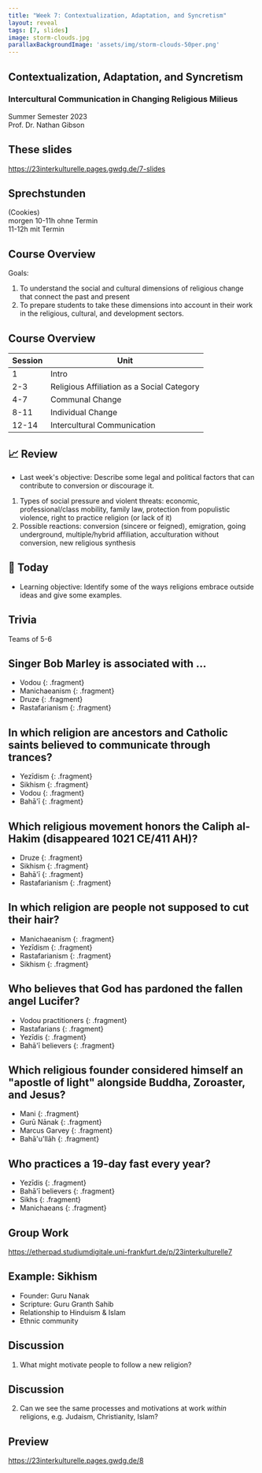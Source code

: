```yaml
---
title: "Week 7: Contextualization, Adaptation, and Syncretism"
layout: reveal
tags: [7, slides]
image: storm-clouds.jpg
parallaxBackgroundImage: 'assets/img/storm-clouds-50per.png'
---
```


## Contextualization, Adaptation, and Syncretism

### Intercultural Communication in Changing Religious Milieus

Summer Semester 2023  
Prof. Dr. Nathan Gibson


<!-- ## Upcoming -->

## These slides

<https://23interkulturelle.pages.gwdg.de/7-slides>

## Sprechstunden

(Cookies)  
morgen 10-11h ohne Termin  
11-12h mit Termin 

## Course Overview

Goals:
1. To understand the social and cultural dimensions of religious change that connect the past and present
2. To prepare students to take these dimensions into account in their work in the religious, cultural, and development sectors.

## Course Overview

| Session | Unit | 
| --- | --- | 
| 1 | Intro |
| 2-3 | Religious Affiliation as a Social Category |
| 4-7 | Communal Change | 
| 8-11 | Individual Change | 
| 12-14 | Intercultural Communication | 

## 📈 Review

- Last week's objective: Describe some legal and political factors that can contribute to conversion or discourage it.

1. Types of social pressure and violent threats: economic, professional/class mobility, family law, protection from populistic violence, right to practice religion (or lack of it)
2. Possible reactions: conversion (sincere or feigned), emigration, going underground, multiple/hybrid affiliation, acculturation without conversion, new religious synthesis

## 🧭 Today 

- Learning objective: Identify some of the ways religions embrace outside ideas and give some examples.

## Trivia

Teams of 5-6

## Singer Bob Marley is associated with ... 

- Vodou
{: .fragment}
- Manichaeanism
{: .fragment}
- Druze
{: .fragment}
- Rastafarianism
{: .fragment}

## In which religion are ancestors and Catholic saints believed to communicate through trances? 

- Yezīdism
{: .fragment}
- Sikhism
{: .fragment}
- Vodou
{: .fragment}
- Bahā'ī
{: .fragment}

## Which religious movement honors the Caliph al-Hakim (disappeared 1021 CE/411 AH)?

- Druze
{: .fragment}
- Sikhism
{: .fragment}
- Bahā'ī 
{: .fragment}
- Rastafarianism
{: .fragment}

## In which religion are people not supposed to cut their hair? 

- Manichaeanism
{: .fragment}
- Yezīdism 
{: .fragment}
- Rastafarianism
{: .fragment}
- Sikhism
{: .fragment}

## Who believes that God has pardoned the fallen angel Lucifer? 

- Vodou practitioners
{: .fragment}
- Rastafarians
{: .fragment}
- Yezīdis
{: .fragment}
- Bahā'ī believers
{: .fragment}

## Which religious founder considered himself an "apostle of light" alongside Buddha, Zoroaster, and Jesus? 

- Mani
{: .fragment}
- Gurū Nānak
{: .fragment}
- Marcus Garvey
{: .fragment}
- Bahā'u'llāh
{: .fragment}

## Who practices a 19-day fast every year? 

- Yezīdis
{: .fragment}
- Bahā'ī believers
{: .fragment}
- Sikhs
{: .fragment}
- Manichaeans
{: .fragment}

## Group Work

<https://etherpad.studiumdigitale.uni-frankfurt.de/p/23interkulturelle7>

## Example: Sikhism

- Founder: Guru Nanak
- Scripture: Guru Granth Sahib
- Relationship to Hinduism & Islam
- Ethnic community

## Discussion 

1. What might motivate people to follow a new religion? 

## Discussion 

2. Can we see the same processes and motivations at work *within* religions, e.g. Judaism, Christianity, Islam? 

## Preview

<https://23interkulturelle.pages.gwdg.de/8>




